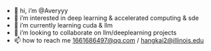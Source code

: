 - 👋 hi, i’m @Averyyy
- 👀 i’m interested in deep learning & accelerated computing & sde
- 🌱 i’m currently learning cuda & llm
- 💞️ i’m looking to collaborate on llm/deeplearning projects
- 📫 how to reach me 1661686497@qq.com / hangkai2@illinois.edu

<!---
Averyyy/Averyyy is a ✨ special ✨ repository because its `README.md` (this file) appears on your GitHub profile.
You can click the Preview link to take a look at your changes.
--->
